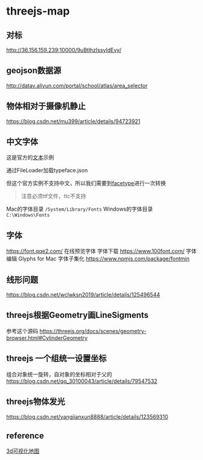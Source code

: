 # threejs-map


## 对标
http://36.156.159.239:10000/9uBtlhzIssyIdEvy/

## geojson数据源
http://datav.aliyun.com/portal/school/atlas/area_selector


## 物体相对于摄像机静止
https://blog.csdn.net/mu399/article/details/94723921

## 中文字体

这是官方的[文本](https://github.com/mrdoob/three.js/blob/master/examples/webgl_geometry_text_shapes.html)示例

通过FileLoader加载typeface.json

但这个官方实例不支持中文，所以我们需要到[facetype](http://gero3.github.io/facetype.js/)进行一次转换

> 注意必须ttf文件，ttc不支持

Mac的字体目录 `/System/Library/Fonts`
Windows的字体目录 `C:\Windows\Fonts`

## 字体

https://font.qqe2.com/ 在线预览字体
字体下载 https://www.100font.com/
字体编辑 Glyphs for Mac
字体子集化 https://www.npmjs.com/package/fontmin


## 线形问题
https://blog.csdn.net/wclwksn2019/article/details/125496544

## threejs根据Geometry画LineSigments
参考这个源码
https://threejs.org/docs/scenes/geometry-browser.html#CylinderGeometry

## threejs 一个组统一设置坐标
组合对象统一旋转，自对象的坐标相对于父的
https://blog.csdn.net/qq_30100043/article/details/79547532

## threejs物体发光
https://blog.csdn.net/yangjianxun8888/article/details/123569310

## reference

[3d可视化地图](https://juejin.cn/post/6980983551399788580)
